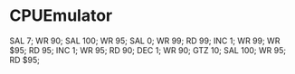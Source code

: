 # CPUEmulator
SAL 7;
WR 90;
SAL 100;
WR 95;
SAL 0;
WR 99;
RD 99;
INC 1;
WR 99;
WR $95;
RD 95;
INC 1;
WR 95;
RD 90;
DEC 1;
WR 90;
GTZ 10;
SAL 100;
WR 95;
RD $95;
